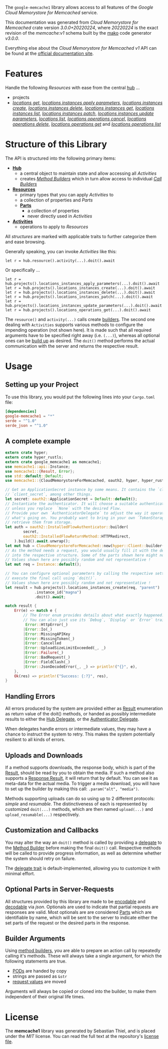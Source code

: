 <!---
DO NOT EDIT !
This file was generated automatically from 'src/mako/api/README.md.mako'
DO NOT EDIT !
-->
The `google-memcache1` library allows access to all features of the *Google Cloud Memorystore for Memcached* service.

This documentation was generated from *Cloud Memorystore for Memcached* crate version *3.0.0+20220224*, where *20220224* is the exact revision of the *memcache:v1* schema built by the [mako](http://www.makotemplates.org/) code generator *v3.0.0*.

Everything else about the *Cloud Memorystore for Memcached* *v1* API can be found at the
[official documentation site](https://cloud.google.com/memorystore/).
# Features

Handle the following *Resources* with ease from the central [hub](https://docs.rs/google-memcache1/3.0.0+20220224/google_memcache1/CloudMemorystoreForMemcached) ... 

* projects
 * [*locations get*](https://docs.rs/google-memcache1/3.0.0+20220224/google_memcache1/api::ProjectLocationGetCall), [*locations instances apply parameters*](https://docs.rs/google-memcache1/3.0.0+20220224/google_memcache1/api::ProjectLocationInstanceApplyParameterCall), [*locations instances create*](https://docs.rs/google-memcache1/3.0.0+20220224/google_memcache1/api::ProjectLocationInstanceCreateCall), [*locations instances delete*](https://docs.rs/google-memcache1/3.0.0+20220224/google_memcache1/api::ProjectLocationInstanceDeleteCall), [*locations instances get*](https://docs.rs/google-memcache1/3.0.0+20220224/google_memcache1/api::ProjectLocationInstanceGetCall), [*locations instances list*](https://docs.rs/google-memcache1/3.0.0+20220224/google_memcache1/api::ProjectLocationInstanceListCall), [*locations instances patch*](https://docs.rs/google-memcache1/3.0.0+20220224/google_memcache1/api::ProjectLocationInstancePatchCall), [*locations instances update parameters*](https://docs.rs/google-memcache1/3.0.0+20220224/google_memcache1/api::ProjectLocationInstanceUpdateParameterCall), [*locations list*](https://docs.rs/google-memcache1/3.0.0+20220224/google_memcache1/api::ProjectLocationListCall), [*locations operations cancel*](https://docs.rs/google-memcache1/3.0.0+20220224/google_memcache1/api::ProjectLocationOperationCancelCall), [*locations operations delete*](https://docs.rs/google-memcache1/3.0.0+20220224/google_memcache1/api::ProjectLocationOperationDeleteCall), [*locations operations get*](https://docs.rs/google-memcache1/3.0.0+20220224/google_memcache1/api::ProjectLocationOperationGetCall) and [*locations operations list*](https://docs.rs/google-memcache1/3.0.0+20220224/google_memcache1/api::ProjectLocationOperationListCall)




# Structure of this Library

The API is structured into the following primary items:

* **[Hub](https://docs.rs/google-memcache1/3.0.0+20220224/google_memcache1/CloudMemorystoreForMemcached)**
    * a central object to maintain state and allow accessing all *Activities*
    * creates [*Method Builders*](https://docs.rs/google-memcache1/3.0.0+20220224/google_memcache1/client::MethodsBuilder) which in turn
      allow access to individual [*Call Builders*](https://docs.rs/google-memcache1/3.0.0+20220224/google_memcache1/client::CallBuilder)
* **[Resources](https://docs.rs/google-memcache1/3.0.0+20220224/google_memcache1/client::Resource)**
    * primary types that you can apply *Activities* to
    * a collection of properties and *Parts*
    * **[Parts](https://docs.rs/google-memcache1/3.0.0+20220224/google_memcache1/client::Part)**
        * a collection of properties
        * never directly used in *Activities*
* **[Activities](https://docs.rs/google-memcache1/3.0.0+20220224/google_memcache1/client::CallBuilder)**
    * operations to apply to *Resources*

All *structures* are marked with applicable traits to further categorize them and ease browsing.

Generally speaking, you can invoke *Activities* like this:

```Rust,ignore
let r = hub.resource().activity(...).doit().await
```

Or specifically ...

```ignore
let r = hub.projects().locations_instances_apply_parameters(...).doit().await
let r = hub.projects().locations_instances_create(...).doit().await
let r = hub.projects().locations_instances_delete(...).doit().await
let r = hub.projects().locations_instances_patch(...).doit().await
let r = hub.projects().locations_instances_update_parameters(...).doit().await
let r = hub.projects().locations_operations_get(...).doit().await
```

The `resource()` and `activity(...)` calls create [builders][builder-pattern]. The second one dealing with `Activities` 
supports various methods to configure the impending operation (not shown here). It is made such that all required arguments have to be 
specified right away (i.e. `(...)`), whereas all optional ones can be [build up][builder-pattern] as desired.
The `doit()` method performs the actual communication with the server and returns the respective result.

# Usage

## Setting up your Project

To use this library, you would put the following lines into your `Cargo.toml` file:

```toml
[dependencies]
google-memcache1 = "*"
serde = "^1.0"
serde_json = "^1.0"
```

## A complete example

```Rust
extern crate hyper;
extern crate hyper_rustls;
extern crate google_memcache1 as memcache1;
use memcache1::api::Instance;
use memcache1::{Result, Error};
use std::default::Default;
use memcache1::{CloudMemorystoreForMemcached, oauth2, hyper, hyper_rustls};

// Get an ApplicationSecret instance by some means. It contains the `client_id` and 
// `client_secret`, among other things.
let secret: oauth2::ApplicationSecret = Default::default();
// Instantiate the authenticator. It will choose a suitable authentication flow for you, 
// unless you replace  `None` with the desired Flow.
// Provide your own `AuthenticatorDelegate` to adjust the way it operates and get feedback about 
// what's going on. You probably want to bring in your own `TokenStorage` to persist tokens and
// retrieve them from storage.
let auth = oauth2::InstalledFlowAuthenticator::builder(
        secret,
        oauth2::InstalledFlowReturnMethod::HTTPRedirect,
    ).build().await.unwrap();
let mut hub = CloudMemorystoreForMemcached::new(hyper::Client::builder().build(hyper_rustls::HttpsConnector::with_native_roots()), auth);
// As the method needs a request, you would usually fill it with the desired information
// into the respective structure. Some of the parts shown here might not be applicable !
// Values shown here are possibly random and not representative !
let mut req = Instance::default();

// You can configure optional parameters by calling the respective setters at will, and
// execute the final call using `doit()`.
// Values shown here are possibly random and not representative !
let result = hub.projects().locations_instances_create(req, "parent")
             .instance_id("magna")
             .doit().await;

match result {
    Err(e) => match e {
        // The Error enum provides details about what exactly happened.
        // You can also just use its `Debug`, `Display` or `Error` traits
         Error::HttpError(_)
        |Error::Io(_)
        |Error::MissingAPIKey
        |Error::MissingToken(_)
        |Error::Cancelled
        |Error::UploadSizeLimitExceeded(_, _)
        |Error::Failure(_)
        |Error::BadRequest(_)
        |Error::FieldClash(_)
        |Error::JsonDecodeError(_, _) => println!("{}", e),
    },
    Ok(res) => println!("Success: {:?}", res),
}

```
## Handling Errors

All errors produced by the system are provided either as [Result](https://docs.rs/google-memcache1/3.0.0+20220224/google_memcache1/client::Result) enumeration as return value of
the doit() methods, or handed as possibly intermediate results to either the 
[Hub Delegate](https://docs.rs/google-memcache1/3.0.0+20220224/google_memcache1/client::Delegate), or the [Authenticator Delegate](https://docs.rs/yup-oauth2/*/yup_oauth2/trait.AuthenticatorDelegate.html).

When delegates handle errors or intermediate values, they may have a chance to instruct the system to retry. This 
makes the system potentially resilient to all kinds of errors.

## Uploads and Downloads
If a method supports downloads, the response body, which is part of the [Result](https://docs.rs/google-memcache1/3.0.0+20220224/google_memcache1/client::Result), should be
read by you to obtain the media.
If such a method also supports a [Response Result](https://docs.rs/google-memcache1/3.0.0+20220224/google_memcache1/client::ResponseResult), it will return that by default.
You can see it as meta-data for the actual media. To trigger a media download, you will have to set up the builder by making
this call: `.param("alt", "media")`.

Methods supporting uploads can do so using up to 2 different protocols: 
*simple* and *resumable*. The distinctiveness of each is represented by customized 
`doit(...)` methods, which are then named `upload(...)` and `upload_resumable(...)` respectively.

## Customization and Callbacks

You may alter the way an `doit()` method is called by providing a [delegate](https://docs.rs/google-memcache1/3.0.0+20220224/google_memcache1/client::Delegate) to the 
[Method Builder](https://docs.rs/google-memcache1/3.0.0+20220224/google_memcache1/client::CallBuilder) before making the final `doit()` call. 
Respective methods will be called to provide progress information, as well as determine whether the system should 
retry on failure.

The [delegate trait](https://docs.rs/google-memcache1/3.0.0+20220224/google_memcache1/client::Delegate) is default-implemented, allowing you to customize it with minimal effort.

## Optional Parts in Server-Requests

All structures provided by this library are made to be [encodable](https://docs.rs/google-memcache1/3.0.0+20220224/google_memcache1/client::RequestValue) and 
[decodable](https://docs.rs/google-memcache1/3.0.0+20220224/google_memcache1/client::ResponseResult) via *json*. Optionals are used to indicate that partial requests are responses 
are valid.
Most optionals are are considered [Parts](https://docs.rs/google-memcache1/3.0.0+20220224/google_memcache1/client::Part) which are identifiable by name, which will be sent to 
the server to indicate either the set parts of the request or the desired parts in the response.

## Builder Arguments

Using [method builders](https://docs.rs/google-memcache1/3.0.0+20220224/google_memcache1/client::CallBuilder), you are able to prepare an action call by repeatedly calling it's methods.
These will always take a single argument, for which the following statements are true.

* [PODs][wiki-pod] are handed by copy
* strings are passed as `&str`
* [request values](https://docs.rs/google-memcache1/3.0.0+20220224/google_memcache1/client::RequestValue) are moved

Arguments will always be copied or cloned into the builder, to make them independent of their original life times.

[wiki-pod]: http://en.wikipedia.org/wiki/Plain_old_data_structure
[builder-pattern]: http://en.wikipedia.org/wiki/Builder_pattern
[google-go-api]: https://github.com/google/google-api-go-client

# License
The **memcache1** library was generated by Sebastian Thiel, and is placed 
under the *MIT* license.
You can read the full text at the repository's [license file][repo-license].

[repo-license]: https://github.com/Byron/google-apis-rsblob/main/LICENSE.md
